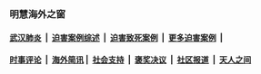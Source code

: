 
### 明慧海外之窗

####  [武汉肺炎](indexes/365.md?t=06101200) &nbsp;|&nbsp;  [迫害案例综述](indexes/328.md?t=06101200) &nbsp;|&nbsp; [迫害致死案例](indexes/277.md?t=06101200)  &nbsp;|&nbsp; [更多迫害案例](indexes/81.md?t=06101200)  &nbsp;|&nbsp; 
####  [时事评论](indexes/19.md?t=06101200) &nbsp;|&nbsp; [海外简讯](indexes/245.md?t=06101200)&nbsp;|&nbsp;  [社会支持](indexes/140.md?t=06101200) &nbsp;|&nbsp; [褒奖决议](indexes/282.md?t=06101200) &nbsp;|&nbsp; [社区报道](indexes/91.md?t=06101200)  &nbsp;|&nbsp; [天人之间](indexes/78.md?t=06101200) 

